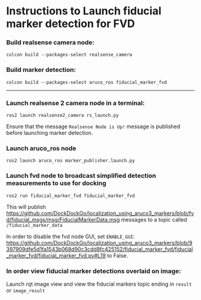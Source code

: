 # Instructions to Launch fiducial marker detection for FVD

### Build realsense camera node:
```
colcon build --packages-select realsense_camera
```

### Build marker detection:
```
colcon build --packages-select aruco_ros fiducial_marker_fvd
```

------

### Launch realsense 2 camera node in a terminal:
```
ros2 launch realsense2_camera rs_launch.py
```
Ensure that the message `Realsense Node is Up!` message is published before launching marker detection.

### Launch aruco_ros node
```
ros2 launch aruco_ros marker_publisher.launch.py
```

### Launch fvd node to broadcast simplified detection measurements to use for docking
```
ros2 run fiducial_marker_fvd fiducial_marker_fvd
```
This will publish https://github.com/DockDockGo/localization_using_aruco3_markers/blob/fvd/fiducial_msgs/msg/FiducialMarkerData.msg messages to a topic called `/fiducial_marker_data`

In order to disable the fvd node GUI, set `ENABLE_GUI`:
https://github.com/DockDockGo/localization_using_aruco3_markers/blob/9397909dfe5d1fa1543b068d90c3cdd8fc425152/fiducial_marker_fvd/fiducial_marker_fvd/fiducial_marker_fvd.py#L19
to False. 

### In order view fiducial marker detections overlaid on image:
Launch rqt image view and view the fiducial markers topic ending in `result` or `image_result`
